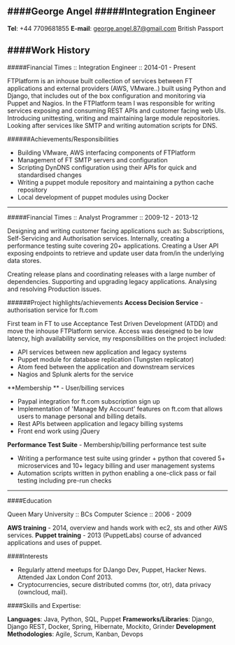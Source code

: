 ####George Angel
#####Integration Engineer
---

**Tel**: +44 7709681855
**E-mail**: george.angel.87@gmail.com
British Passport

####Work History
---
#####Financial Times :: Integration Engineer :: 2014-01 - Present

FTPlatform is an inhouse built collection of services between FT applications and external providers (AWS, VMware..) built using Python and Django, that includes out of the box configuration and monitoring via Puppet and Nagios. In the FTPlatform team I was responsible for writing services exposing and consuming REST APIs and customer facing web UIs. Introducing unittesting, writing and maintaining large module repositories. Looking after services like SMTP and writing automation scripts for DNS.

######Achievements/Responsibilities
- Building VMware, AWS interfacing components of FTPlatform
- Management of FT SMTP servers and configuration  
- Scripting DynDNS configuration using their APIs for quick and standardised changes
- Writing a puppet module repository and maintaining a python cache repository
- Local development of puppet modules using Docker

---

#####Financial Times :: Analyst Programmer :: 2009-12 - 2013-12

Designing and writing customer facing applications such as: Subscriptions, Self-Servicing and Authorisation services. Internally, creating a performance testing suite covering 20+ applications. Creating a User API exposing endpoints to retrieve and update user data from/in the underlying data stores.

Creating release plans and coordinating releases with a large number of dependencies. Supporting and upgrading legacy applications. Analysing and resolving Production issues.

######Project highlights/achievements
**Access Decision Service** - authorisation service for ft.com

First team in FT to use Acceptance Test Driven Development (ATDD) and move the inhouse FTPlatform service. Access was deseigned to be low latency, high availability service, my  responsibilities on the project included:

- API services between new application and legacy systems 
- Puppet module for database replication (Tungsten replicator)
- Atom feed between the application and downstream services
- Nagios and Splunk alerts for the service


**Membership ** - User/billing services

- Paypal integration for ft.com subscription sign up
- Implementation of 'Manage My Account' features on ft.com that allows users to manage personal and billing details.
- Rest APIs between application and legacy billing systems
- Front end work using jQuery

**Performance Test Suite** - Membership/billing performance test suite

- Writing a performance test suite using grinder + python that covered 5+ microservices and 10+ legacy billing and user management systems
- Automation scripts written in python enabling a one-click pass or fail testing including pre-run checks

---

####Education

Queen Mary University :: BCs Computer Science :: 2006 - 2009

**AWS training** - 2014, overview and hands work with ec2, sts and other AWS services. 
**Puppet training** - 2013 (PuppetLabs) course of advanced applications and uses of puppet.

####Interests

- Regularly attend meetups for DJango Dev, Puppet, Hacker News.  Attended Jax London Conf 2013.
- Cryptocurrencies, secure distributed comms (tor, otr), data privacy (owncloud, mail).

####Skills and Expertise:

**Languages**: Java, Python, SQL, Puppet
**Frameworks/Libraries**: Django, Django REST, Docker, Spring, Hibernate, Mockito, Grinder
**Development Methodologies**: Agile, Scrum, Kanban, Devops

